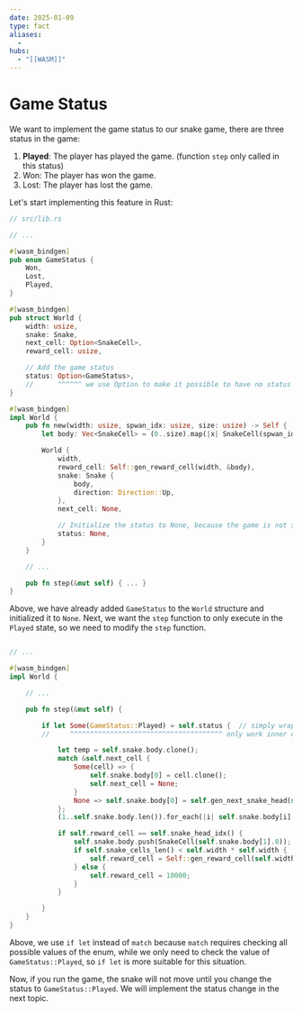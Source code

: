 ```yaml
---
date: 2025-01-09
type: fact
aliases:
  -
hubs:
  - "[[WASM]]"
---
```


# Game Status

We want to implement the game status to our snake game, there are three status in the game:
1. **Played**: The player has played the game. (function `step` only called in this status)
2. Won: The player has won the game.
3. Lost: The player has lost the game.

Let's start implementing this feature in Rust:

```rs
// src/lib.rs

// ...

#[wasm_bindgen]
pub enum GameStatus {
    Won,
    Lost,
    Played,
}

#[wasm_bindgen]
pub struct World {
    width: usize,
    snake: Snake,
    next_cell: Option<SnakeCell>,
    reward_cell: usize,

    // Add the game status
    status: Option<GameStatus>,
    //      ^^^^^^ we use Option to make it possible to have no status
}

#[wasm_bindgen]
impl World {
    pub fn new(width: usize, spwan_idx: usize, size: usize) -> Self {
        let body: Vec<SnakeCell> = (0..size).map(|x| SnakeCell(spwan_idx + x)).collect();

        World {
            width,
            reward_cell: Self::gen_reward_cell(width, &body),
            snake: Snake {
                body,
                direction: Direction::Up,
            },
            next_cell: None,

            // Initialize the status to None, because the game is not started yet
            status: None,
        }
    }

    // ... 

    pub fn step(&mut self) { ... }
}

```

Above, we have already added `GameStatus` to the `World` structure and initialized it to `None`. Next, we want the `step` function to only execute in the `Played` state, so we need to modify the `step` function.

```rs

// ...

#[wasm_bindgen]
impl World {

    // ...

    pub fn step(&mut self) {

        if let Some(GameStatus::Played) = self.status {  // simply wrap the whole codes of this function by `if let` 
        //     ^^^^^^^^^^^^^^^^^^^^^^^^^^^^^^^^^^^^^^ only work inner codes when World status is Played

            let temp = self.snake.body.clone();
            match &self.next_cell {
                Some(cell) => {
                    self.snake.body[0] = cell.clone();
                    self.next_cell = None;
                }
                None => self.snake.body[0] = self.gen_next_snake_head(self.snake.direction),
            };
            (1..self.snake.body.len()).for_each(|i| self.snake.body[i].0 = temp[i - 1].0);

            if self.reward_cell == self.snake_head_idx() {
                self.snake.body.push(SnakeCell(self.snake.body[1].0));
                if self.snake_cells_len() < self.width * self.width {
                    self.reward_cell = Self::gen_reward_cell(self.width, &self.snake.body);
                } else {
                    self.reward_cell = 10000;
                }
            }

        }
    }
}

```

Above, we use `if let` instead of `match` because `match` requires checking all possible values of the enum, while we only need to check the value of `GameStatus::Played`, so `if let` is more suitable for this situation.

Now, if you run the game, the snake will not move until you change the status to `GameStatus::Played`. We will implement the status change in the next topic.


